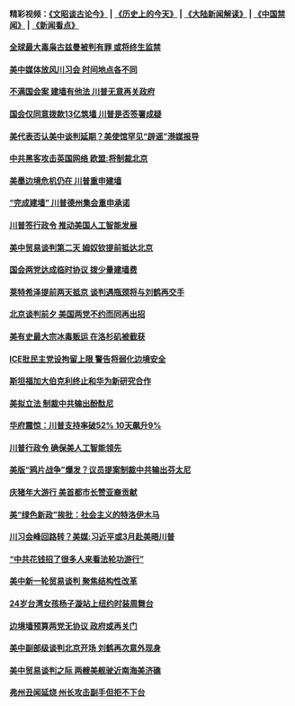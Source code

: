 #### 精彩视频：[《文昭谈古论今》](http://45.76.195.252/wenzhao) | [《历史上的今天》](http://45.76.195.252/today-in-history) | [《大陆新闻解读》](http://45.76.195.252/ntdtv-comedy) | [《中国禁闻》](http://45.76.195.252/ntdtv-news) | [《新闻看点》](http://45.76.195.252/news-insight) 

 #### [全球最大毒枭古兹曼被判有罪 或将终生监禁](../pages/prog203/a102510569.md?t=02130051) 

#### [美中媒体放风川习会 时间地点各不同](../pages/prog203/a102510488.md?t=02130051) 

#### [不满国会案 建墙有他法 川普无意再关政府](../pages/prog203/a102510560.md?t=02130051) 

#### [国会仅同意拨款13亿筑墙 川普是否签署成疑](../pages/prog203/a102510407.md?t=02130051) 

#### [美代表否认美中谈判延期？美使馆罕见“辟谣”港媒报导](../pages/prog203/a102510279.md?t=02130051) 

#### [中共黑客攻击英国网络 欧盟:将制裁北京](../pages/prog203/a102510339.md?t=02130051) 

#### [美墨边境危机仍在 川普重申建墙](../pages/prog203/a102510308.md?t=02130051) 

#### [“完成建墙” 川普德州集会重申承诺](../pages/prog203/a102510314.md?t=02130051) 

#### [川普签行政令 推动美国人工智能发展](../pages/prog203/a102510312.md?t=02130051) 

#### [美中贸易谈判第二天 姆奴钦提前抵达北京](../pages/prog203/a102510317.md?t=02130051) 

#### [国会两党达成临时协议 拨少量建墙费](../pages/prog203/a102510287.md?t=02130051) 

#### [莱特希泽提前两天抵京 谈判遇瓶颈将与刘鹤再交手](../pages/prog203/a102510252.md?t=02130051) 

#### [北京谈判前夕 美国两党不约而同再出招](../pages/prog203/a102509524.md?t=02130051) 

#### [美有史最大宗冰毒贩运 在洛杉矶被截获](../pages/prog203/a102509803.md?t=02130051) 

#### [ICE批民主党设拘留上限 警告将弱化边境安全](../pages/prog203/a102509807.md?t=02130051) 

#### [斯坦福加大伯克利终止和华为新研究合作](../pages/prog203/a102509768.md?t=02130051) 

#### [美拟立法 制裁中共输出酚酞尼](../pages/prog203/a102509629.md?t=02130051) 

#### [华府震惊：川普支持率破52% 10天飙升9%](../pages/prog203/a102509581.md?t=02130051) 

#### [川普行政令 确保美人工智能领先](../pages/prog203/a102509621.md?t=02130051) 

#### [美版“鸦片战争”爆发？议员提案制裁中共输出芬太尼](../pages/prog203/a102509505.md?t=02130051) 

#### [庆猪年大游行 美首都市长赞亚裔贡献](../pages/prog203/a102509478.md?t=02130051) 

#### [美“绿色新政”挨批：社会主义的特洛伊木马](../pages/prog203/a102509467.md?t=02130051) 

#### [川习会峰回路转？美媒:习近平或3月赴美晤川普](../pages/prog203/a102509404.md?t=02130051) 

#### [“中共花钱招了很多人来看法轮功游行”](../pages/prog203/a102509403.md?t=02130051) 

#### [美中新一轮贸易谈判 聚焦结构性改革](../pages/prog203/a102509387.md?t=02130051) 

#### [24岁台湾女孩杨子漩站上纽约时装周舞台](../pages/prog203/a102509379.md?t=02130051) 

#### [边境墙预算两党无协议 政府或再关门](../pages/prog203/a102509369.md?t=02130051) 

#### [美中副部级谈判北京开场 刘鹤再次意外现身](../pages/prog203/a102509345.md?t=02130051) 

#### [美中贸易谈判之际 两艘美舰驶近南海美济礁](../pages/prog203/a102509207.md?t=02130051) 

#### [弗州丑闻延烧 州长攻击副手但拒不下台](../pages/prog203/a102509184.md?t=02130051) 

